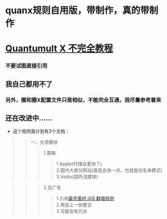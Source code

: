 # quanx规则自用版，带制作，真的带制作

# [Quantumult X 不完全教程](https://www.notion.so/Quantumult-X-1d32ddc6e61c4892ad2ec5ea47f00917 "大佬教学，你值得拥有")

### 不要试图直接引用

## 我自己都用不了

### 另外，圈和圈X配置文件只是相似，不能完全互通，我尽量参考着来

## 还在改进中……

- 这个规则我计划有3个文档：  

>>一、分流模块
>>>1.策略
>>>>1.Apple(代理会更快？)  
>>>>2.国内大部分网站(直连会快一点，也就是白名单模式)  
>>>>3.Vedio(国外流媒体)

>>>2.去广告  
>>>>1.引用[最完善的 iOS 翻墙规则](https://raw.githubusercontent.com/h2y/Shadowrocket-ADBlock-Rules/master/sr_direct_banad.conf "Shadowrocket-ADBlock-Rules")  
>>>>2.再加上一些整合  
>>>>3.可能会有冗余
